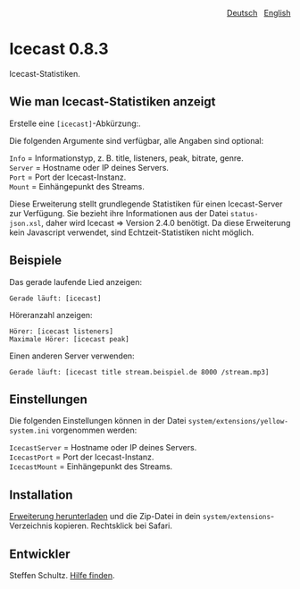 <p align="right"><a href="README-de.md">Deutsch</a> &nbsp; <a href="README.md">English</a></p>

# Icecast 0.8.3

Icecast-Statistiken.

## Wie man Icecast-Statistiken anzeigt

Erstelle eine `[icecast]`-Abkürzung:. 

Die folgenden Argumente sind verfügbar, alle Angaben sind optional:

`Info` = Informationstyp, z. B. title, listeners, peak, bitrate, genre.  
`Server` = Hostname oder IP deines Servers.  
`Port` = Port der Icecast-Instanz.  
`Mount` = Einhängepunkt des Streams. 

Diese Erweiterung stellt grundlegende Statistiken für einen Icecast-Server zur Verfügung. Sie bezieht ihre Informationen aus der Datei `status-json.xsl`, daher wird Icecast => Version 2.4.0 benötigt. Da diese Erweiterung kein Javascript verwendet, sind Echtzeit-Statistiken nicht möglich. 

## Beispiele

Das gerade laufende Lied anzeigen:

    Gerade läuft: [icecast]

Höreranzahl anzeigen:

    Hörer: [icecast listeners]  
    Maximale Hörer: [icecast peak]

Einen anderen Server verwenden: 

    Gerade läuft: [icecast title stream.beispiel.de 8000 /stream.mp3]

## Einstellungen

Die folgenden Einstellungen können in der Datei `system/extensions/yellow-system.ini` vorgenommen werden:

`IcecastServer` = Hostname oder IP deines Servers.  
`IcecastPort` = Port der Icecast-Instanz.  
`IcecastMount` = Einhängepunkt des Streams. 

## Installation

[Erweiterung herunterladen](https://github.com/schulle4u/yellow-extensions-schulle4u/raw/master/zip/icecast.zip) und die Zip-Datei in dein `system/extensions`-Verzeichnis kopieren. Rechtsklick bei Safari.

## Entwickler

Steffen Schultz. [Hilfe finden](https://github.com/schulle4u/yellow-extensions-schulle4u/issues).
